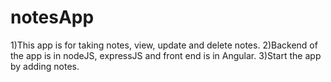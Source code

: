 # notesApp

1)This app is for taking notes, view, update and delete notes.
2)Backend of the app is in nodeJS, expressJS and front end is in Angular.
3)Start the app by adding notes.  
